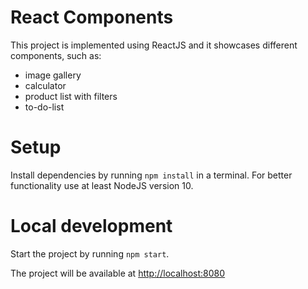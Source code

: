 # React Components

This project is implemented using ReactJS and it showcases different components, such as:
- image gallery
- calculator
- product list with filters
- to-do-list

# Setup

Install dependencies by running `npm install` in a terminal.
For better functionality use at least NodeJS version 10.

# Local development

Start the project by running `npm start`.

The project will be available at [http://localhost:8080](http://localhost:8080)
